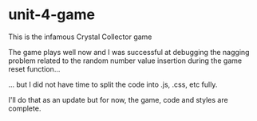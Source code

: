 # unit-4-game
This is the infamous Crystal Collector game

The game plays well now and I was successful at debugging the nagging problem related to the random number value insertion during the game reset function...

... but I did not have time to split the code into .js, .css, etc fully.

I'll do that as an update but for now, the game, code and styles are complete.



